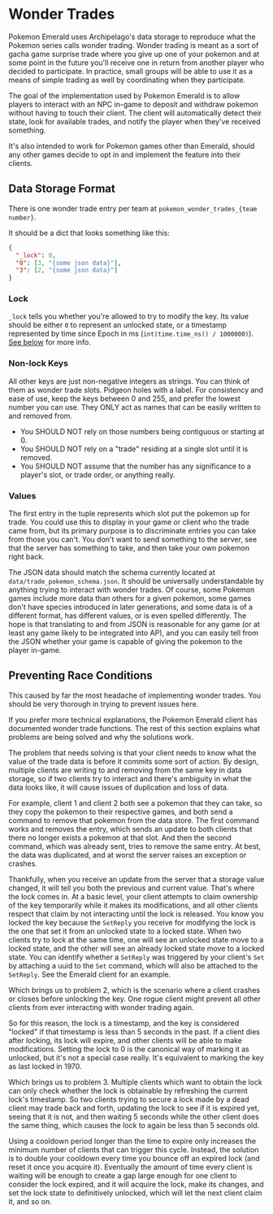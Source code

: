 # Wonder Trades

Pokemon Emerald uses Archipelago's data storage to reproduce what the Pokemon series calls wonder trading. Wonder
trading is meant as a sort of gacha game surprise trade where you give up one of your pokemon and at some point in the
future you'll receive one in return from another player who decided to participate. In practice, small groups will be
able to use it as a means of simple trading as well by coordinating when they participate.

The goal of the implementation used by Pokemon Emerald is to allow players to interact with an NPC in-game to deposit
and withdraw pokemon without having to touch their client. The client will automatically detect their state, look for
available trades, and notify the player when they've received something.

It's also intended to work for Pokemon games other than Emerald, should any other games decide to opt in and implement
the feature into their clients.

## Data Storage Format

There is one wonder trade entry per team at `pokemon_wonder_trades_{team number}`.

It should be a dict that looks something like this:

```json
{
  "_lock": 0,
  "0": [3, "{some json data}"],
  "3": [2, "{some json data}"]
}
```

### Lock

`_lock` tells you whether you're allowed to try to modify the key. Its value should be either `0` to represent an
unlocked state, or a timestamp represented by time since Epoch in ms (`int(time.time_ns() / 1000000)`).
[See below](#preventing-race-conditions) for more info.

### Non-lock Keys

All other keys are just non-negative integers as strings. You can think of them as wonder trade slots. Pidgeon holes
with a label. For consistency and ease of use, keep the keys between 0 and 255, and prefer the lowest number you can
use. They ONLY act as names that can be easily written to and removed from.
- You SHOULD NOT rely on those numbers being contiguous or starting at 0.
- You SHOULD NOT rely on a "trade" residing at a single slot until it is removed.
- You SHOULD NOT assume that the number has any significance to a player's slot, or trade order, or anything really.

### Values

The first entry in the tuple represents which slot put the pokemon up for trade. You could use this to display in your
game or client who the trade came from, but its primary purpose is to discriminate entries you can take from those you
can't. You don't want to send something to the server, see that the server has something to take, and then take your own
pokemon right back.

The JSON data should match the schema currently located at `data/trade_pokemon_schema.json`. It should be universally
understandable by anything trying to interact with wonder trades. Of course, some Pokemon games include more data than
others for a given pokemon, some games don't have species introduced in later generations, and some data is of a
different format, has different values, or is even spelled differently. The hope is that translating to and from JSON is
reasonable for any game (or at least any game likely to be integrated into AP), and you can easily tell from the JSON
whether your game is capable of giving the pokemon to the player in-game.

## Preventing Race Conditions

This caused by far the most headache of implementing wonder trades. You should be very thorough in trying to prevent
issues here.

If you prefer more technical explanations, the Pokemon Emerald client has documented wonder trade functions. The rest of
this section explains what problems are being solved and why the solutions work.

The problem that needs solving is that your client needs to know what the value of the trade data is before it commits
some sort of action. By design, multiple clients are writing to and removing from the same key in data storage, so if
two clients try to interact and there's ambiguity in what the data looks like, it will cause issues of duplication and
loss of data.

For example, client 1 and client 2 both see a pokemon that they can take, so they copy the pokemon to their respective
games, and both send a command to remove that pokemon from the data store. The first command works and removes the
entry, which sends an update to both clients that there no longer exists a pokemon at that slot. And then the second
command, which was already sent, tries to remove the same entry. At best, the data was duplicated, and at worst the
server raises an exception or crashes.

Thankfully, when you receive an update from the server that a storage value changed, it will tell you both the previous
and current value. That's where the lock comes in. At a basic level, your client attempts to claim ownership of the key
temporarily while it makes its modifications, and all other clients respect that claim by not interacting until the lock
is released. You know you locked the key because the `SetReply` you receive for modifying the lock is the one that set
it from an unlocked state to a locked state. When two clients try to lock at the same time, one will see an unlocked
state move to a locked state, and the other will see an already locked state move to a locked state. You can identify
whether a `SetReply` was triggered by your client's `Set` by attaching a uuid to the `Set` command, which will also be
attached to the `SetReply`. See the Emerald client for an example.

Which brings us to problem 2, which is the scenario where a client crashes or closes before unlocking the key. One rogue
client might prevent all other clients from ever interacting with wonder trading again.

So for this reason, the lock is a timestamp, and the key is considered "locked" if that timestamp is less than 5 seconds
in the past. If a client dies after locking, its lock will expire, and other clients will be able to make modifications.
Setting the lock to 0 is the canonical way of marking it as unlocked, but it's not a special case really. It's
equivalent to marking the key as last locked in 1970.

Which brings us to problem 3. Multiple clients which want to obtain the lock can only check whether the lock is
obtainable by refreshing the current lock's timestamp. So two clients trying to secure a lock made by a dead client may
trade back and forth, updating the lock to see if it is expired yet, seeing that it is not, and then waiting 5 seconds
while the other client does the same thing, which causes the lock to again be less than 5 seconds old.

Using a cooldown period longer than the time to expire only increases the minimum number of clients that can trigger
this cycle. Instead, the solution is to double your cooldown every time you bounce off an expired lock (and reset it
once you acquire it). Eventually the amount of time every client is waiting will be enough to create a gap large enough
for one client to consider the lock expired, and it will acquire the lock, make its changes, and set the lock state to
definitively unlocked, which will let the next client claim it, and so on.
